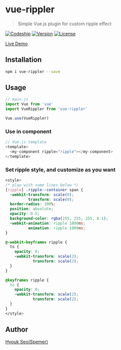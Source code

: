 # vue-rippler

> Simple Vue.js plugin for custom ripple effect

[![Codeship](https://img.shields.io/codeship/3a192ae0-9502-0134-8f6e-1e693cf3975e/master.svg)](https://www.npmjs.com/package/vue-rippler)
[![Version](https://img.shields.io/npm/v/vue-rippler.svg)](https://www.npmjs.com/package/vue-rippler)
[![License](https://img.shields.io/npm/l/vue-rippler.svg)](https://www.npmjs.com/package/vue-rippler)

[Live Demo](https://spemer.github.io/vue-rippler/)

## Installation

``` bash
npm i vue-rippler --save
```

## Usage

``` javascript
// main.js
import Vue from 'vue'
import VueRippler from 'vue-rippler'

Vue.use(VueRippler)
```

### Use in component

``` javascript
// Vue.js template
<template>
  <my-component ripple="ripple"></my-component>
</template>
```

### Set ripple style, and customize as you want

``` css
<style>
/* play with some lines below */
[ripple] .ripple--container span {
  -webkit-transform: scale(0);
          transform: scale(0);
  border-radius: 100%;
  position: absolute;
  opacity: 0.5;
  background-color: rgba(255, 255, 255, 0.1);
  -webkit-animation: ripple 1000ms;
          animation: ripple 1000ms;
}

@-webkit-keyframes ripple {
  to {
    opacity: 0;
    -webkit-transform: scale(2);
            transform: scale(2);
  }
}

@keyframes ripple {
  to {
    opacity: 0;
    -webkit-transform: scale(2);
            transform: scale(2);
  }
}
</style>
```

## Author

[Hyouk Seo(Spemer)](https://github.com/spemer)
